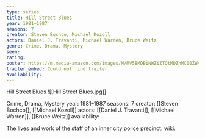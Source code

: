 ```yaml
---
type: series
title: Hill Street Blues
year: 1981–1987
seasons: 7
creator: Steven Bochco, Michael Kozoll
actors: Daniel J. Travanti, Michael Warren, Bruce Weitz
genre: Crime, Drama, Mystery
seen:
rating: 
poster: https://m.media-amazon.com/images/M/MV5BMDBiNWZiZTQtMDZhMC00ZWVhLTk2MWYtMTkxYTNjYTY2MzcwXkEyXkFqcGdeQXVyNDIzMzcwNjc@._V1_SX300.jpg
trailer_embed: Could not find trailer.
availability:
---
```

Hill Street Blues
![[Hill Street Blues.jpg]]

Crime, Drama, Mystery
year: 1981–1987
seasons: 7
creator: [[Steven Bochco]], [[Michael Kozoll]]
actors: [[Daniel J. Travanti]], [[Michael Warren]], [[Bruce Weitz]]
availability:

The lives and work of the staff of an inner city police precinct.
wiki: 


